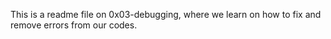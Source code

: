 This is a readme file on 0x03-debugging, where we learn on how to fix and remove errors from our codes.
